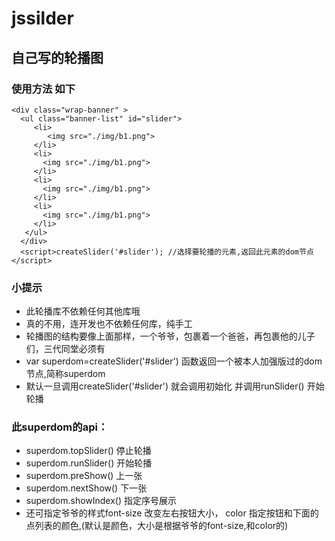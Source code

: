 # jssilder  
## 自己写的轮播图  
### 使用方法 如下
```
<div class="wrap-banner" >
  <ul class="banner-list" id="slider">
     <li>
        <img src="./img/b1.png"> 
     </li>
     <li>
       <img src="./img/b1.png"> 
     </li>
     <li>
       <img src="./img/b1.png"> 
     </li>
     <li>
       <img src="./img/b1.png"> 
     </li>
   </ul>
  </div>
  <script>createSlider('#slider'); //选择要轮播的元素,返回此元素的dom节点</script> 
```
### 小提示
* 此轮播库不依赖任何其他库哦
* 真的不用，连开发也不依赖任何库，纯手工
* 轮播图的结构要像上面那样，一个爷爷，包裹着一个爸爸，再包裹他的儿子们，三代同堂必须有
* var superdom=createSlider('#slider') 函数返回一个被本人加强版过的dom 节点,简称superdom
* 默认一旦调用createSlider('#slider') 就会调用初始化 并调用runSlider() 开始轮播  

### 此superdom的api：
* superdom.topSlider() 停止轮播
* superdom.runSlider() 开始轮播
* superdom.preShow() 上一张
* superdom.nextShow() 下一张
* superdom.showIndex() 指定序号展示
* 还可指定爷爷的样式font-size 改变左右按钮大小， color 指定按钮和下面的点列表的颜色,(默认是颜色，大小是根据爷爷的font-size,和color的)
